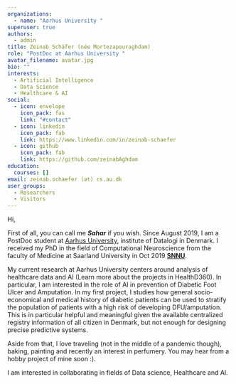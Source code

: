 ```yaml
---
organizations:
  - name: "Aarhus University "
superuser: true
authors:
  - admin
title: Zeinab Schäfer (née Mortezapouraghdam)
role: "PostDoc at Aarhus University "
avatar_filename: avatar.jpg
bio: ""
interests:
  - Artificial Intelligence
  - Data Science
  - Healthcare & AI
social:
  - icon: envelope
    icon_pack: fas
    link: "#contact"
  - icon: linkedin
    icon_pack: fab
    link: https://www.linkedin.com/in/zeinab-schaefer
  - icon: github
    icon_pack: fab
    link: https://github.com/zeinabAghdam
education:
  courses: []
email: zeinab.schaefer (at) cs.au.dk
user_groups:
  - Researchers
  - Visitors
---
```

Hi, 

First of all, you can call me ***Sahar*** if you wish. Since August 2019, I am a PostDoc student at [Aarhus University](https://cs.au.dk/da/), institute of Datalogi in Denmark. I received my PhD in the field of Computational Neuroscience from the faculty of Medicine at Saarland University in Oct 2019 **[SNNU](http://www.snnu.uni-saarland.de/)**. 

My current research at Aarhus University centers around analysis of healthcare data and AI (Learn more about the projects in HealthD360). In particular, I am interested in the role of AI in prevention of Diabetic Foot Ulcer and Amputation. In my first project, I studies how general socio-economical and medical history of diabetic patients can be used to stratify the population of patients with a high risk of developing DFU/amputation. This is in particular helpful and meaningful given the available centralized registry information of all citizen in Denmark, but not enough for designing precise predictive systems. 

Aside from that, I love traveling (not in the middle of a pandemic though), baking, painting and recently an interest in perfumery. You may hear from a hobby project of mine soon :). 

I am interested in collaborating in fields of Data science, Healthcare and AI.